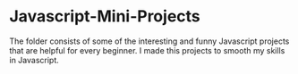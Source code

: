 # Javascript-Mini-Projects
 The folder consists of some of the interesting and funny Javascript projects that are helpful for every beginner. I made this projects to smooth my skills in Javascript.
